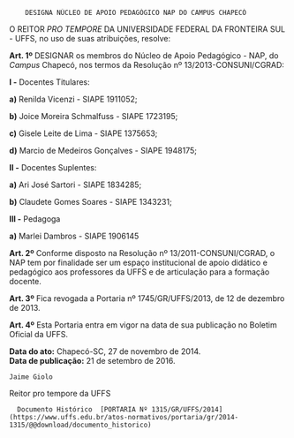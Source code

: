         DESIGNA NÚCLEO DE APOIO PEDAGÓGICO NAP DO CAMPUS CHAPECÓ  

O REITOR *PRO TEMPORE* DA UNIVERSIDADE FEDERAL DA FRONTEIRA SUL - UFFS, no uso de suas atribuições, resolve:

 **Art. 1º** DESIGNAR os membros do Núcleo de Apoio Pedagógico - NAP, do *Campus* Chapecó, nos termos da Resolução nº 13/2013-CONSUNI/CGRAD:

 **I -** Docentes Titulares:

 **a)** Renilda Vicenzi - SIAPE 1911052;

 **b)** Joice Moreira Schmalfuss - SIAPE 1723195;

 **c)** Gisele Leite de Lima - SIAPE 1375653;

 **d)** Marcio de Medeiros Gonçalves - SIAPE 1948175;

 **II -** Docentes Suplentes:

 **a)** Ari José Sartori - SIAPE 1834285;

 **b)** Claudete Gomes Soares - SIAPE 1343231;

 **III -** Pedagoga

 **a)** Marlei Dambros - SIAPE 1906145

 **Art. 2º** Conforme disposto na Resolução nº 13/2011-CONSUNI/CGRAD, o NAP tem por finalidade ser um espaço institucional de apoio didático e pedagógico aos professores da UFFS e de articulação para a formação docente.

 **Art. 3º** Fica revogada a Portaria nº 1745/GR/UFFS/2013, de 12 de dezembro de 2013.

 **Art. 4º** Esta Portaria entra em vigor na data de sua publicação no Boletim Oficial da UFFS.

  

   **Data do ato:** Chapecó-SC, 27 de novembro de 2014.   
 **Data de publicação:**  21 de setembro de 2016. 

    Jaime Giolo   
 Reitor pro tempore da UFFS 

      Documento Histórico  [PORTARIA Nº 1315/GR/UFFS/2014](https://www.uffs.edu.br/atos-normativos/portaria/gr/2014-1315/@@download/documento_historico)     
      